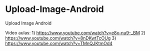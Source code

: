 # Upload-Image-Android
Upload Image Android

Video aulas:
	1) https://www.youtube.com/watch?v=e8x-nu9-_BM
	2) https://www.youtube.com/watch?v=8nDKwtTcOUg
	3) https://www.youtube.com/watch?v=TMnQJKtmOd4